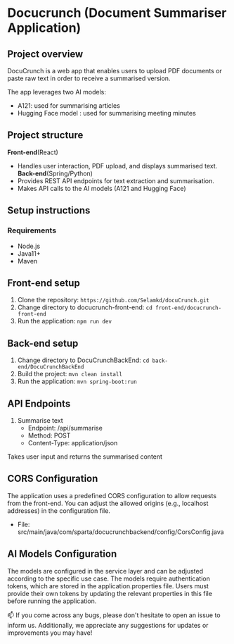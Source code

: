 # Docucrunch (Document Summariser Application)

## Project overview 

DocuCrunch is a web app that enables users to upload PDF documents or paste raw text in order to receive a summarised version. 

The app leverages two AI models:

- A121: used for summarising articles
- Hugging Face model : used for summarising meeting minutes

## Project structure 
**Front-end**(React)
  - Handles user interaction, PDF upload, and displays summarised text.
**Back-end**(Spring/Python)
  - Provides REST API endpoints for text extraction and summarisation.
  - Makes API calls to the AI models (A121 and Hugging Face)

 ## Setup instructions

  ### Requirements 
  - Node.js
  - Java11+
  - Maven

## Front-end setup 
1. Clone the repository: `https://github.com/Selamkd/docuCrunch.git`
2. Change directory to docucrunch-front-end: `cd front-end/docucrunch-front-end`
3. Run the application:  `npm run dev`
 ## Back-end setup 
1. Change directory to DocuCrunchBackEnd: `cd back-end/DocuCrunchBackEnd`
2. Build the project:  `mvn clean install`
3. Run the application: `mvn spring-boot:run`
   
 ## API Endpoints 
 1. Summarise text
    - Endpoint: /api/summarise
    - Method: POST
    - Content-Type: application/json
      
Takes user input and returns the summarised content 

 ## CORS Configuration

 The application uses a predefined CORS configuration to allow requests from the front-end. You can adjust the allowed origins (e.g., localhost addresses) in the configuration file.

 - 	File: src/main/java/com/sparta/docucrunchbackend/config/CorsConfig.java

## AI Models Configuration

The models are configured in the service layer and can be adjusted according to the specific use case. The models require authentication tokens, which are stored in the application.properties file. Users must provide their own tokens by updating the relevant properties in this file before running the application. 

📫 If you come across any bugs, please don't hesitate to open an issue to inform us. Additionally, we appreciate any suggestions for updates or improvements you may have!
